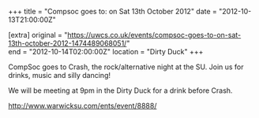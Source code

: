 +++
title = "Compsoc goes to: on Sat 13th October 2012"
date = "2012-10-13T21:00:00Z"

[extra]
original = "https://uwcs.co.uk/events/compsoc-goes-to-on-sat-13th-october-2012-1474489068051/"    
end = "2012-10-14T02:00:00Z"
location = "Dirty Duck"
+++

CompSoc goes to Crash, the rock/alternative night at the SU. Join us for drinks, music and silly dancing\!

We will be meeting at 9pm in the Dirty Duck for a drink before Crash.

http://www.warwicksu.com/ents/event/8888/

